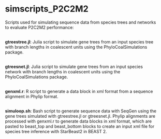 # simscripts_P2C2M2
Scripts used for simulating sequence data from species trees and networks to evaluate P2C2M2 performance:

<br>**gtreestree.jl**: Julia script to simulate gene trees from an input species tree with branch lengths in coalescent units using the PhyloCoalSimulations package.

<br>**gtreesnet.jl**: Julia script to simulate gene trees from an input species network with branch lengths in coalescent units using the PhyloCoalSimulations package.

<br>**genxml.r**: R script to generate a data block in xml format from a sequence alignment in Phylip format.

<br>**simuloop.sh**: Bash script to generate sequence data with SeqGen using the gene trees simulated with gtreestree.jl or gtreesnet.jl. Phylip alignments are processed with genxml.r to generate data blocks in xml format, which are pasted to beast_top and beast_bottom blocks to create an input xml file for species tree inference with StarBeast2 in BEAST 2.
<br>